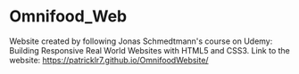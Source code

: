 # Omnifood_Web
Website created by following Jonas Schmedtmann's course on Udemy: Building Responsive Real World Websites with HTML5 and CSS3. Link to the website: https://patricklr7.github.io/OmnifoodWebsite/ 

